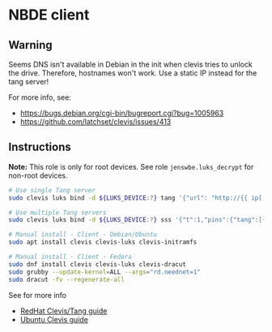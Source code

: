 # NBDE client

## Warning

Seems DNS isn't available in Debian in the init when clevis tries to unlock the drive.
Therefore, hostnames won't work. Use a static IP instead for the tang server!

For more info, see:
- https://bugs.debian.org/cgi-bin/bugreport.cgi?bug=1005963
- https://github.com/latchset/clevis/issues/413

## Instructions

**Note:** This role is only for root devices. See role `jenswbe.luks_decrypt` for non-root devices.

```bash
# Use single Tang server
sudo clevis luks bind -d ${LUKS_DEVICE:?} tang '{"url": "http://{{ ip['kubo'] }}:7500"}'

# Use multiple Tang servers
sudo clevis luks bind -d ${LUKS_DEVICE:?} sss '{"t":1,"pins":{"tang":[{"url":"http://{{ ip['kubo'] }}:7500"},{"url":"http://{{ ip['fiona'] }}:7500"}]}}'

# Manual install - Client - Debian/Ubuntu
sudo apt install clevis clevis-luks clevis-initramfs

# Manual install - Client - Fedora
sudo dnf install clevis clevis-luks clevis-dracut
sudo grubby --update-kernel=ALL --args="rd.neednet=1"
sudo dracut -fv --regenerate-all
```

See for more info
- [RedHat Clevis/Tang guide](https://docs.redhat.com/en/documentation/red_hat_enterprise_linux/9/html/security_hardening/configuring-automated-unlocking-of-encrypted-volumes-using-policy-based-decryption_security-hardening#configuring-manual-enrollment-of-volumes-using-clevis_configuring-automated-unlocking-of-encrypted-volumes-using-policy-based-decryption)
- [Ubuntu Clevis guide](https://semanticlab.net/sysadmin/encryption/Network-bound-disk-encryption-in-ubuntu-20.04/)
